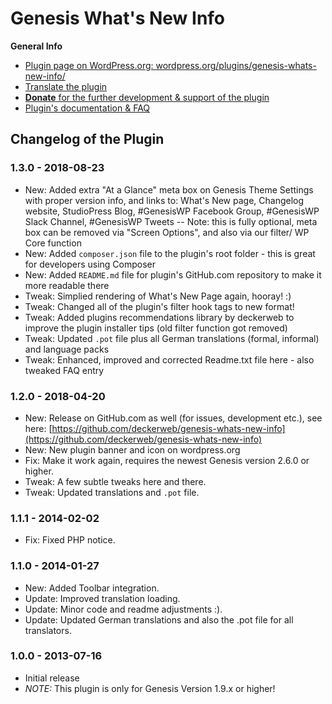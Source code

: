 # Genesis What's New Info

**General Info**

* [Plugin page on WordPress.org: wordpress.org/plugins/genesis-whats-new-info/](https://wordpress.org/plugins/genesis-whats-new-info/)
* [Translate the plugin](https://translate.wordpress.org/projects/wp-plugins/genesis-whats-new-info)
* [**Donate** for the further development & support of the plugin](https://www.paypal.me/deckerweb)
* [Plugin's documentation & FAQ](https://wordpress.org/plugins/genesis-whats-new-info/#faq)


## Changelog of the Plugin

### 1.3.0 - 2018-08-23 
* New: Added extra "At a Glance" meta box on Genesis Theme Settings with proper version info, and links to: What's New page, Changelog website, StudioPress Blog, #GenesisWP Facebook Group, #GenesisWP Slack Channel, #GenesisWP Tweets -- Note: this is fully optional, meta box can be removed via "Screen Options", and also via our filter/ WP Core function
* New: Added `composer.json` file to the plugin's root folder - this is great for developers using Composer
* New: Added `README.md` file for plugin's GitHub.com repository to make it more readable there
* Tweak: Simplied rendering of What's New Page again, hooray! :)
* Tweak: Changed all of the plugin's filter hook tags to new format!
* Tweak: Added plugins recommendations library by deckerweb to improve the plugin installer tips (old filter function got removed)
* Tweak: Updated `.pot` file plus all German translations (formal, informal) and language packs
* Tweak: Enhanced, improved and corrected Readme.txt file here - also tweaked FAQ entry


### 1.2.0 - 2018-04-20

* New: Release on GitHub.com as well (for issues, development etc.), see here: [https://github.com/deckerweb/genesis-whats-new-info](https://github.com/deckerweb/genesis-whats-new-info)
* New: New plugin banner and icon on wordpress.org
* Fix: Make it work again, requires the newest Genesis version 2.6.0 or higher.
* Tweak: A few subtle tweaks here and there.
* Tweak: Updated translations and `.pot` file.


### 1.1.1 - 2014-02-02

* Fix: Fixed PHP notice.


### 1.1.0 - 2014-01-27

* New: Added Toolbar integration.
* Update: Improved translation loading.
* Update: Minor code and readme adjustments :).
* Update: Updated German translations and also the .pot file for all translators.


### 1.0.0 - 2013-07-16

* Initial release
* *NOTE:* This plugin is only for Genesis Version 1.9.x or higher!